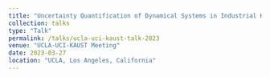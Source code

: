 ```yaml
---
title: "Uncertainty Quantification of Dynamical Systems in Industrial Hygiene"
collection: talks
type: "Talk"
permalink: /talks/ucla-uci-kaust-talk-2023
venue: "UCLA-UCI-KAUST Meeting"
date: 2023-03-27
location: "UCLA, Los Angeles, California"
---
```


<!-- Discussed Bayesian state-space modeling framework to power statistical inference by ordinary differential equations governing the physical system that likely generated the data. -->